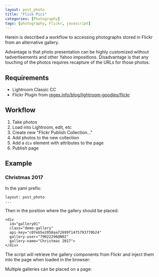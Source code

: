```yaml
---
layout: post_photo
title: "Flick Pics"
categories: [Photography]
tags: [photography, Flickr, javascript]
---
```


Herein is described a workflow to accessing photographs stored in Flickr from an alternative gallery.

Advantage is that photo presentation can be highly customized without tadvertisements and other Yahoo impositions. Disadvantage is that any touching of the photos requires recapture of the URLs for those photos. 

<!--break-->

## Requirements

* Lightroom Classic CC
* Flickr Plugin from [regex.info/blog/lightroom-goodies/flickr](http://regex.info/blog/lightroom-goodies/flickr)

## Workflow

1. Take photos
2. Load into Lightroom, edit, etc
3. Create new "Flickr Publish Collection..."
4. Add photos to the new collection
5. Add a `div` element with attributes to the page
6. Publish page

## Example

### Christmas 2017

In the yaml prefix:

```
layout: post_photo
...
```

Then in the position where the gallery should be placed:

```
<div 
  id="gallery01" 
  class="demo-gallery" 
  api-key="c07eb5e2058aa72699f1475793770b24"
  gallery-user="79022296@N02"
  gallery-name="Christmas 2017">
</div>
```

The script will retrieve the gallery components from Flickr and inject them into the page when loaded in the browser:

<div 
  id="gallery01" 
  class="demo-gallery" 
  api-key="c07eb5e2058aa72699f1475793770b24"
  gallery-user="79022296@N02"
  gallery-name="Christmas 2017">
</div>

Multiple galleries can be placed on a page:

<div 
  id="gallery02" 
  class="demo-gallery" 
  api-key="c07eb5e2058aa72699f1475793770b24"
  gallery-user="79022296@N02"
  gallery-name="TEST01">
</div>

